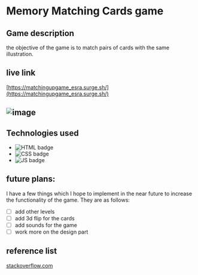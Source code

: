 # Memory Matching Cards game

## Game description

the objective of the game is to match pairs of cards with the same illustration.

## live link

[https://matchingupgame_esra.surge.sh/](https://matchingupgame_esra.surge.sh/)

## ![image](https://lh3.googleusercontent.com/pw/ABLVV84e5V_GXt8oCzqnCSnxWYKiNd0jzUgmrmc6CYOha2EoVY9KjhE3arDMuNQJaY9xTtqrZR73QvIDLOSN7cGsgsSDwM0D7F77fPyfPy4EK_85kS721g=w2400)

## Technologies used

- ![HTML badge](https://img.shields.io/badge/HTML5-E34F26?style=for-the-badge&logo=html5&logoColor=white)
- ![CSS badge](https://img.shields.io/badge/CSS3-1572B6?style=for-the-badge&logo=css3&logoColor=white)
- ![JS badge](https://img.shields.io/badge/JavaScript-323330?style=for-the-badge&logo=javascript&logoColor=F7DF1E)

## future plans:

I have a few things which I hope to implement in the near future to increase the functionality of the game. They are as follows:

- [ ] add other levels
- [ ] add 3d flip for the cards
- [ ] add sounds for the game
- [ ] work more on the design part

## reference list

[stackoverflow.com](https://stackoverflow.com/questions/22775892/how-to-add-image-that-is-on-my-computer-to-a-site-in-css-or-html)
